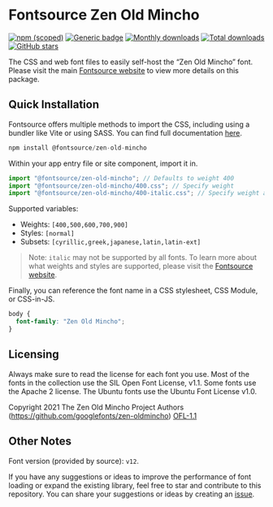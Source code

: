 # Fontsource Zen Old Mincho

[![npm (scoped)](https://img.shields.io/npm/v/@fontsource/zen-old-mincho?color=brightgreen)](https://www.npmjs.com/package/@fontsource/zen-old-mincho) [![Generic badge](https://img.shields.io/badge/fontsource-passing-brightgreen)](https://github.com/fontsource/fontsource) [![Monthly downloads](https://badgen.net/npm/dm/@fontsource/zen-old-mincho)](https://github.com/fontsource/fontsource) [![Total downloads](https://badgen.net/npm/dt/@fontsource/zen-old-mincho)](https://github.com/fontsource/fontsource) [![GitHub stars](https://img.shields.io/github/stars/fontsource/fontsource.svg?style=social&label=Star)](https://github.com/fontsource/fontsource/stargazers)

The CSS and web font files to easily self-host the “Zen Old Mincho” font. Please visit the main [Fontsource website](https://fontsource.org/fonts/zen-old-mincho) to view more details on this package.

## Quick Installation

Fontsource offers multiple methods to import the CSS, including using a bundler like Vite or using SASS. You can find full documentation [here](https://fontsource.org/docs/getting-started/introduction).

```javascript
npm install @fontsource/zen-old-mincho
```

Within your app entry file or site component, import it in.

```javascript
import "@fontsource/zen-old-mincho"; // Defaults to weight 400
import "@fontsource/zen-old-mincho/400.css"; // Specify weight
import "@fontsource/zen-old-mincho/400-italic.css"; // Specify weight and style
```

Supported variables:
- Weights: `[400,500,600,700,900]`
- Styles: `[normal]`
- Subsets: `[cyrillic,greek,japanese,latin,latin-ext]`

> Note: `italic` may not be supported by all fonts. To learn more about what weights and styles are supported, please visit the [Fontsource website](https://fontsource.org/fonts/zen-old-mincho).

Finally, you can reference the font name in a CSS stylesheet, CSS Module, or CSS-in-JS.

```css
body {
  font-family: "Zen Old Mincho";
}
```

## Licensing
Always make sure to read the license for each font you use. Most of the fonts in the collection use the SIL Open Font License, v1.1. Some fonts use the Apache 2 license. The Ubuntu fonts use the Ubuntu Font License v1.0.

Copyright 2021 The Zen Old Mincho Project Authors (https://github.com/googlefonts/zen-oldmincho)
[OFL-1.1](http://scripts.sil.org/OFL)

## Other Notes
Font version (provided by source): `v12`.

If you have any suggestions or ideas to improve the performance of font loading or expand the existing library, feel free to star and contribute to this repository. You can share your suggestions or ideas by creating an [issue](https://github.com/fontsource/fontsource/issues).